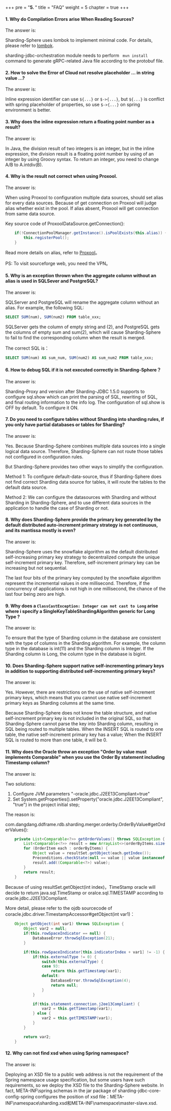 +++
pre = "<b>5. </b>"
title = "FAQ"
weight = 5
chapter = true
+++

#### 1. Why do Compilation Errors arise When Reading Sources?

The answer is:

Sharding-Sphere uses lombok to implement minimal code. For details, please refer to [lombok](https://projectlombok.org/download.html).

sharding-jdbc-orchestration module needs to perform ` mvn install` command to generate gRPC-related Java file according to the protobuf file.

#### 2. How to solve the Error of Cloud not resolve placeholder ... in string value ...?

The answer is:

Inline expression identifier can use `${...}` or `$->{...}`, but `${...}` is conflict with spring placeholder of properties, so use `$->{...}` on spring environment is better.

#### 3. Why does the inline expression return a floating point number as a result?

The answer is:

In Java, the division result of two integers is an integer, but in the inline expression, the division result is a floating point number by using of an integer by using Groovy syntax.
To return an integer, you need to change A/B to A.intdiv(B).

#### 4. Why is the result not correct when using Proxool.

The answer is:

When using Proxool to configuration multiple data sources, should set alias for every data sources. Because of get connection on Proxool will judge alias whether exist in the pool. If alias absent, Proxool will get connection from same data source.

Key source code of ProxoolDataSource.getConnection():

```java
    if(!ConnectionPoolManager.getInstance().isPoolExists(this.alias)) {
        this.registerPool();
    }
```

Read more details on alias, refer to [Proxool](http://proxool.sourceforge.net/configure.html)。

PS: To visit sourceforge web, you need the VPN。

#### 5. Why is an exception thrown when the aggregate column without an alias is used in SQLSever and PostgreSQL?

The answer is:

SQLServer and PostgreSQL will rename the aggregate column without an alias. For example, the following SQL:

```sql
SELECT SUM(num), SUM(num2) FROM table_xxx;
```

SQLServer gets the column of empty string and (2), and PostgreSQL gets the columns of empty sum and sum(2), which will cause Sharding-Sphere to fail to find the corresponding column when the result is merged.

The correct SQL is：

```sql
SELECT SUM(num) AS sum_num, SUM(num2) AS sum_num2 FROM table_xxx;
```

#### 6. How to debug SQL if it is not executed correctly in Sharding-Sphere？

The answer is:

Sharding-Proxy and version after Sharding-JDBC 1.5.0 supports to configure sql.show which can print the parsing of SQL, rewriting of SQL, and final routing information to the info log.
The configuration of sql.show is OFF by default. To configure it ON.

#### 7. Do you need to configure tables without Sharding into sharding rules, if you only have partial databases or tables for Sharding?

The answer is:

Yes. Because Sharding-Sphere combines multiple data sources into a single logical data source. Therefore, Sharding-Sphere can not route those tables not configured in configuration rules.

But Sharding-Sphere provides two other ways to simplify the configuration.

Method 1: To configure default-data-source, thus if Sharding-Sphere does not find correct Sharding data source for tables, it will route the tables to the default data source.

Method 2: We can configure the datasources with Sharding and without Sharding in Sharding-Sphere, and to use different data sources in the application to handle the case of Sharding or not.

#### 8. Why does Sharding-Sphere provide the primary key generated by the default distributed auto-increment primary strategy is not continuous, and its mantissa mostly is even?

The answer is:

Sharding-Sphere uses the snowflake algorithm as the default distributed self-increasing primary key strategy to decentralized compute the unique self-increment primary key. Therefore, self-increment primary key can be increasing but not sequential.

The last four bits of the primary key computed by the snowflake algorithm represent the incremental values in one millisecond. Therefore, if the concurrency of applications is not high in one millisecond, the chance of the last four being zero are high.

#### 9. Why does a `ClassCastException: Integer can not cast to Long` arise where i specify a SingleKeyTableShardingAlgorithm generic for Long Type ?

The answer is:

To ensure that the type of Sharding column in the database are consistent with the type of columns in the Sharding algorithm. For example, the column type in the database is int(11) and the Sharding column is Integer. If the Sharding column is Long, the column type in the database is bigint.

#### 10. Does Sharding-Sphere support native self-incrementing primary keys in addition to supporting distributed self-incrementing primary keys?

The answer is:

Yes. However, there are restrictions on the use of native self-increment primary keys, which means that you cannot use native self-increment primary keys as Sharding columns at the same time.

Because Sharding-Sphere does not know the table structure, and native self-increment primary key is not included in the original SQL, so that Sharding-Sphere cannot parse the key into Sharding column, resulting in SQL being routed to multiple tables.
When the INSERT SQL is routed to one table, the native self-increment primary key has a value; When the INSERT SQL is routed to more than one table, it will be 0.

#### 11. Why does the Oracle throw an exception "Order by value must implements Comparable" when you use the Order By statement including Timestamp column?

The answer is:

Two solutions:
1. Configure JVM parameters "-oracle.jdbc.J2EE13Compliant=true"
2. Set System.getProperties().setProperty("oracle.jdbc.J2EE13Compliant", "true") in the project initial step;

The reason is:

com.dangdang.ddframe.rdb.sharding.merger.orderby.OrderByValue#getOrderValues():

```java
    private List<Comparable<?>> getOrderValues() throws SQLException {
        List<Comparable<?>> result = new ArrayList<>(orderByItems.size());
        for (OrderItem each : orderByItems) {
            Object value = resultSet.getObject(each.getIndex());
            Preconditions.checkState(null == value || value instanceof Comparable, "Order by value must implements Comparable");
            result.add((Comparable<?>) value);
        }
        return result;
    }
```

Because of using resultSet.getObject(int index)，TimeStamp oracle will decide to return java.sql.TimeStamp or oralce.sql.TIMESTAMP according to oracle.jdbc.J2EE13Compliant.

More detail, please refer to the ojdb sourcecode of coracle.jdbc.driver.TimestampAccessor#getObject(int var1)：

```java
    Object getObject(int var1) throws SQLException {
        Object var2 = null;
        if(this.rowSpaceIndicator == null) {
            DatabaseError.throwSqlException(21);
        }

        if(this.rowSpaceIndicator[this.indicatorIndex + var1] != -1) {
            if(this.externalType != 0) {
                switch(this.externalType) {
                case 93:
                    return this.getTimestamp(var1);
                default:
                    DatabaseError.throwSqlException(4);
                    return null;
                }
            }

            if(this.statement.connection.j2ee13Compliant) {
                var2 = this.getTimestamp(var1);
            } else {
                var2 = this.getTIMESTAMP(var1);
            }
        }

        return var2;
    }
```

#### 12. Why can not find xsd when using Spring namespace?

The answer is:

Deploying an XSD file to a public web address is not the requirement of the Spring namespace usage specification, but some users have such requirements, so we deploy the XSD file to the Sharding-Sphere website.
In fact, META-INF\spring.schemas in the jar package of sharding-jdbc-core-config-spring configures the position of xsd file：META-INF\namespace\sharding.xsd和META-INF\namespace\master-slave.xsd.
